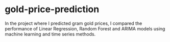 # gold-price-prediction
In the project where I predicted gram gold prices, I compared the performance of Linear Regression, Random Forest and ARIMA models using machine learning and time series methods.
